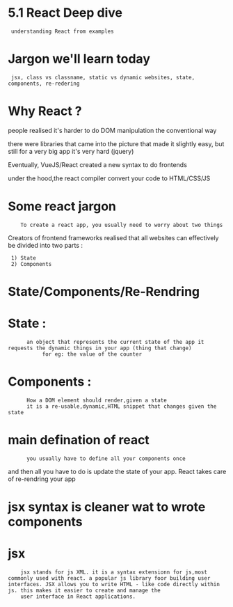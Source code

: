 # 5.1 React Deep dive
   
     understanding React from examples


#   Jargon we'll learn today

     jsx, class vs classname, static vs dynamic websites, state, components, re-redering



# Why React ?

  people realised it's harder to do DOM manipulation the conventional way

  there were libraries that came into the picture that made it slightly easy, but still for a very big app it's very hard (jquery)

  Eventually, VueJS/React created a new syntax to do frontends

  under the hood,the react compiler convert your code to HTML/CSS/JS



#  Some react jargon

        To create a react app, you usually need to worry about two things

Creators of frontend frameworks realised that all websites can effectively be divided into two parts : 

     1) State
     2) Components 




#      State/Components/Re-Rendring

   # State :
          an object that represents the current state of the app it requests the dynamic things in your app (thing that change) 
               for eg: the value of the counter 

   # Components : 
          How a DOM element should render,given a state 
          it is a re-usable,dynamic,HTML snippet that changes given the state


 # main defination of react
   
          you usually have to define all your components once 
and then all you have to do is update the state of your app. React takes care of re-rendring your app 

# jsx syntax is cleaner wat to wrote components

   # jsx
      
        jsx stands for js XML. it is a syntax extensionn for js,most commonly used with react. a popular js library foor building user interfaces. JSX allows you to write HTML - like code directly within js. this makes it easier to create and manage the
        user interface in React applications.